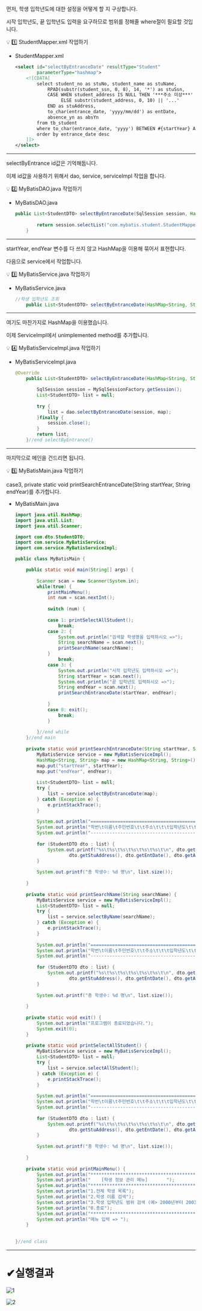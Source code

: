 먼저, 학생 입학년도에 대한 설정을 어떻게 할 지 구상합니다.

시작 입학년도, 끝 입학년도 입력을 요구하므로 범위를 정해줄 where절이 필요할 것입니다.

<aside>
💡 1️⃣ StudentMapper.xml 작업하기

</aside>

- StudentMapper.xml
    
    ```xml
    <select id="selectByEntranceDate" resultType="Student"
    		parameterType="hashmap">
    	<![CDATA[
    		select student_no as stuNo, student_name as stuName,
    			RPAD(substr(student_ssn, 0, 8), 14, '*') as stuSsn, 
    			CASE WHEN student_address IS NULL THEN '***주소 미상***'
    				 ELSE substr(student_address, 0, 10) || '...'
    			END as stuAddress,
    			to_char(entrance_date, 'yyyy/mm/dd') as entDate,
    			absence_yn as absYn
    		from tb_student
    		where to_char(entrance_date, 'yyyy') BETWEEN #{startYear} AND #{endYear}
    		order by entrance_date desc
    	]]>	
    </select>
    ```
    

---

selectByEntrance id값은 기억해둡니다.

이제 id값을 사용하기 위해서 dao, service, serviceImpl 작업을 합니다.

<aside>
💡 2️⃣ MyBatisDAO.java 작업하기

</aside>

- MyBatisDAO.java
    
    ```java
    public List<StudentDTO> selectByEntranceDate(SqlSession session, HashMap<String, String> map) {
    		
    		return session.selectList("com.mybatis.student.StudentMapper.selectByEntranceDate", map);
    	}
    ```
    

---

startYear, endYear 변수를 다 쓰지 않고 HashMap을 이용해 묶어서 표현합니다.

다음으로 service에서 작업합니다.

<aside>
💡 3️⃣ MyBatisService.java 작업하기

</aside>

- MyBatisService.java
    
    ```java
    //학생 입학년도 조회
    	public List<StudentDTO> selectByEntranceDate(HashMap<String, String> map);
    ```
    

---

여기도 마찬가지로 HashMap을 이용했습니다.

이제 ServiceImpl에서 unimplemented method를 추가합니다.

<aside>
💡 4️⃣ MyBatisServiceImpl.java 작업하기

</aside>

- MyBatisServiceImpl.java
    
    ```java
    @Override
    	public List<StudentDTO> selectByEntranceDate(HashMap<String, String> map) {
    
    		SqlSession session = MySqlSessionFactory.getSession();
    		List<StudentDTO> list = null;
    		
    		try {
    			list = dao.selectByEntranceDate(session, map);
    		}finally {
    			session.close();
    		}
    		return list;
    	}//end selectByEntrance()
    ```
    

---

마지막으로 메인을 건드리면 됩니다.

<aside>
💡 5️⃣ MyBatisMain.java 작업하기

</aside>

case3, private static void printSearchEntranceDate(String startYear, String endYear)를 추가합니다.

- MyBatisMain.java
    
    ```java
    import java.util.HashMap;
    import java.util.List;
    import java.util.Scanner;
    
    import com.dto.StudentDTO;
    import com.service.MyBatisService;
    import com.service.MyBatisServiceImpl;
    
    public class MyBatisMain {
    
    	public static void main(String[] args) {
    		
    		Scanner scan = new Scanner(System.in);
    		while(true) {
    			printMainMenu();
    			int num = scan.nextInt();
    			
    			switch (num) {
    			
    			case 1: printSelectAllStudent();
    				break;
    			case 2: {
    				System.out.println("검색할 학생명을 입력하시오 =>");
    				String searchName = scan.next();
    				printSearchName(searchName);
    			}
    				break;
    			case 3: {
    				System.out.println("시작 입학년도 입력하시오 =>");
    				String startYear = scan.next();
    				System.out.println("끝 입학년도 입력하시오 =>");
    				String endYear = scan.next();
    				printSearchEntranceDate(startYear, endYear);
    				
    			}
    			case 0: exit();
    				break;
    			}
    			
    		}//end while
    	}//end main
    	
    	private static void printSearchEntranceDate(String startYear, String endYear) {
    		MyBatisService service = new MyBatisServiceImpl();
    		HashMap<String, String> map = new HashMap<String, String>();
    		map.put("startYear", startYear);
    		map.put("endYear", endYear);
    		
    		List<StudentDTO> list = null;
    		try {
    			list = service.selectByEntranceDate(map);
    		} catch (Exception e) {
    			e.printStackTrace();
    		}
    		
    		System.out.println("================================================================================");
    		System.out.println("학번\t이름\t주민번호\t\t주소\t\t\t입학년도\t\t휴학여부");
    		System.out.println("--------------------------------------------------------------------------------");
    		
    		for (StudentDTO dto : list) {
    			System.out.printf("%s\t%s\t%s\t%s\t%s\t%s\t\n", dto.getStuNo(), dto.getStuName(), dto.getStuSsn(),
    					dto.getStuAddress(), dto.getEntDate(), dto.getAbsYn());
    		}
    		
    		System.out.printf("총 학생수: %d 명\n", list.size());
    		
    	}
    	
    	private static void printSearchName(String searchName) {
    		MyBatisService service = new MyBatisServiceImpl();
    		List<StudentDTO> list = null;
    		try {
    			list = service.selectByName(searchName);
    		} catch (Exception e) {
    			e.printStackTrace();
    		}
    		
    		System.out.println("================================================================================");
    		System.out.println("학번\t이름\t주민번호\t\t주소\t\t\t입학년도\t\t휴학여부");
    		System.out.println("--------------------------------------------------------------------------------");
    		
    		for (StudentDTO dto : list) {
    			System.out.printf("%s\t%s\t%s\t%s\t%s\t%s\t\n", dto.getStuNo(), dto.getStuName(), dto.getStuSsn(),
    					dto.getStuAddress(), dto.getEntDate(), dto.getAbsYn());
    		}
    		
    		System.out.printf("총 학생수: %d 명\n", list.size());
    		
    	}
    	
    	private static void exit() {
    		System.out.println("프로그램이 종료되었습니다.");
    		System.exit(0);
    	}
    	
    	private static void printSelectAllStudent() {
    		MyBatisService service = new MyBatisServiceImpl();
    		List<StudentDTO> list = null;
    		try {
    			list = service.selectAllStudent();
    		} catch (Exception e) {
    			e.printStackTrace();
    		}
    		
    		System.out.println("================================================================================");
    		System.out.println("학번\t이름\t주민번호\t\t주소\t\t\t입학년도\t\t휴학여부");
    		System.out.println("--------------------------------------------------------------------------------");
    		
    		for (StudentDTO dto : list) {
    			System.out.printf("%s\t%s\t%s\t%s\t%s\t%s\t\n", dto.getStuNo(), dto.getStuName(), dto.getStuSsn(),
    					dto.getStuAddress(), dto.getEntDate(), dto.getAbsYn());
    		}
    		
    		System.out.printf("총 학생수: %d 명\n", list.size());
    		
    	}
    	
    	private static void printMainMenu() {
    		System.out.println("***************************************");
    		System.out.println("	[학생 정보 관리 메뉴]		");
    		System.out.println("***************************************");
    		System.out.println("1.전체 학생 목록");
    		System.out.println("2.학생 이름 검색");
    		System.out.println("3.학생 입학년도 범위 검색 (예> 2000년부터 2003년까지)");
    		System.out.println("0.종료");
    		System.out.println("***************************************");
    		System.out.println("메뉴 입력 => ");
    	}
    	
    	
    }//end class
    ```
    

---
<h1>✔실행결과</h1>

![1](https://user-images.githubusercontent.com/111172834/184596988-3b45d82d-5edd-4386-91b6-6f64f610772f.png)

![2](https://user-images.githubusercontent.com/111172834/184597090-0e8ccb17-72f5-4128-afdd-28dc2ca679cd.png)
